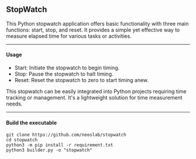 ## StopWatch

This Python stopwatch application offers basic functionality with three main functions: start, stop, and reset. It provides a simple yet effective way to measure elapsed time for various tasks or activities.

* * *

#### Usage

- Start: Initiate the stopwatch to begin timing. 
- Stop: Pause the stopwatch to halt timing. 
- Reset: Reset the stopwatch to zero to start timing anew.

This stopwatch can be easily integrated into Python projects requiring time tracking or management. It's a lightweight solution for time measurement needs.

* * *

#### Build the executable

```shell
git clone https://github.com/neoslab/stopwatch
cd stopwatch
python3 -m pip install -r requirement.txt
python3 builder.py -o "stopwatch"
``` 